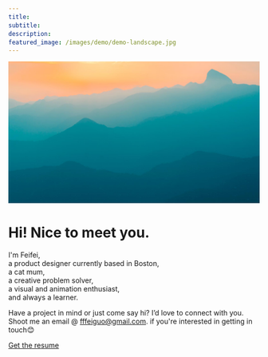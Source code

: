 ```yaml
---
title: 
subtitle: 
description: 
featured_image: /images/demo/demo-landscape.jpg
---
```


![](/images/demo/demo-landscape.jpg)

<h1>Hi! Nice to meet you.</h1>

I'm Feifei, <br>
a product designer currently based in Boston,<br>
a cat mum,<br>
a creative problem solver,<br>
a visual and animation enthusiast,<br>
and always a learner.<br>

Have a project in mind or just come say hi? I’d love to connect with you. Shoot me an email @ [fffeiguo@gmail.com](mailto:fffeiguo@gmail.com). if you're interested in getting in touch😊

<a href="{{ site.links.baseurl }}{{ site.links.resume }}" target="_blank" class="btn btn-dark">Get the resume</a>